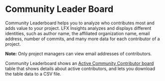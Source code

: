 # Community Leader Board

Community Leaderboard helps you to analyze who contributes most and adds value to your project. LFX Insights analyzes and displays different identities, such as author name, the affiliated organization name, email address, number of commits, and many more data for each contributor of a project.

**Note:** Only project managers can view email addresses of contributors.

Community Leaderboard shows an [Active Community Contributor board](active-community-contributor-board.md) table that shows details about active contributors, and lets you download the table data to a CSV file.
